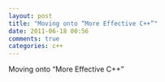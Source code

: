 ```yaml
---
layout: post
title: "Moving onto “More Effective C++”"
date: 2011-06-18 00:56
comments: true
categories: c++
---
```


Moving onto “More Effective C++”


